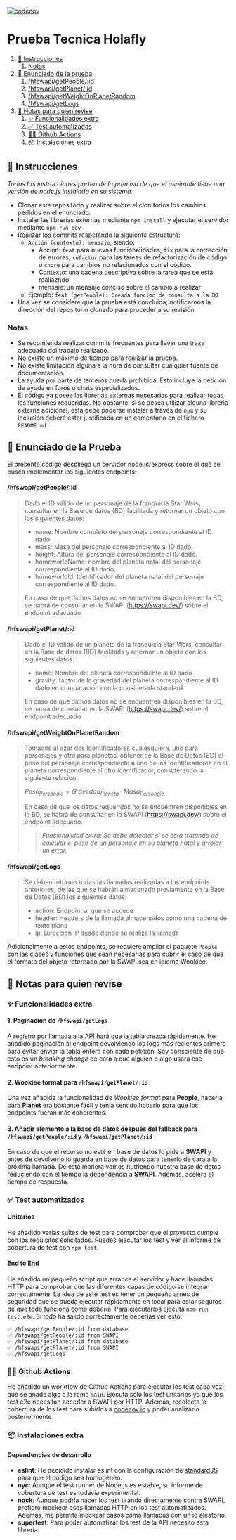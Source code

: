[![codecov](https://codecov.io/gh/ulisesantana/PruebaTecnica/graph/badge.svg?token=C5KVkQmyAF)](https://codecov.io/gh/ulisesantana/PruebaTecnica)

# Prueba Tecnica Holafly

1. [📄 Instrucciones](#-instrucciones)
   1. [Notas](#notas)
1. [📄 Enunciado de la prueba](#-enunciado-de-la-prueba)
   1. [/hfswapi/getPeople/:id](#hfswapigetpeopleid)
   1. [/hfswapi/getPlanet/:id](#hfswapigetplanetid)
   1. [/hfswapi/getWeightOnPlanetRandom](#hfswapigetweightonplanetrandom)
   1. [/hfswapi/getLogs](#hfswapigetlogs)
1. [📝 Notas para quien revise](#-notas-para-quien-revise)
   1. [✨ Funcionalidades extra](#-funcionalidades-extra)
   1. [✅ Test automatizados](#-test-automatizados)
   1. [👷‍♂️ Github Actions](#-github-actions)
   1. [📦 Instalaciones extra](#-instalaciones-extra)

## 📄 Instrucciones

_Todas las instrucciones parten de la premisa de que el aspirante tiene una versión de node.js instalada en su sistema._

- Clonar este repositorio y realizar sobre el clon todos los cambios pedidos en el enunciado.
- Instalar las librerias externas mediante `npm install` y ejecutar el servidor mediante `npm run dev`
- Realizar los commits respetando la siguiente estructura: 
    - `Acción (contexto): mensaje`, siendo: 
        - Accion: `feat` para nuevas funcionalidades, `fix` para la corrección de errores, `refactor` para las tareas de refactorización de código o `chore` para cambios no relacionados con el código.
        - Contexto: una cadena descriptiva sobre la tarea que se está realiazndo
        - mensaje: un mensaje conciso sobre el cambio a realizar
    - Ejemplo: `feat (getPeople): Creada funcion de consulta a la BD` 
- Una vez se considere que la prueba está concluida, notificarnos la dirección del repositorio clonado para proceder a su revisión

### Notas
- Se recomienda realizar commits frecuentes para llevar una traza adecuada del trabajo realizado.
- No existe un máximo de tiempo para realizar la prueba.
- No existe limitación alguna a la hora de consultar cualquier fuente de documentación.
- La ayuda por parte de terceros queda prohibida. Esto incluye la peticion de ayuda en foros o chats especializados.
- El código ya posee las librerias externas necesarias para realizar todas las funciones requeridas. No obstante, si se desea utilizar alguna libreria externa adicional, esta debe poderse instalar a través de `npm` y su inclusión deberá estar justificada en un comentario en el fichero `README.md`.


## 📄 Enunciado de la Prueba
El presente código despliega un servidor node.js/express sobre el que se busca implementar los siguientes endpoints:


#### /hfswapi/getPeople/:id

> Dado el ID válido de un personaje de la franquicia Star Wars, consultar en la Base de datos (BD) facilitada y retornar un objeto con los siguientes datos: 
> - name: Nombre completo del personaje correspondiente al ID dado. 
> - mass: Masa del personaje correspondiente al ID dado.
> - height: Altura del personaje correspondiente al ID dado.
> - homeworldName: nombre del planeta natal del personaje correspondiente al ID dado.
> - homeworldId: Identificador del planeta natal del personaje correspondiente al ID dado.
>
> En caso de que dichos datos no se encuentren disponibles en la BD, se habrá de consultar en la SWAPI (https://swapi.dev/) sobre el endpoint adecuado


#### /hfswapi/getPlanet/:id

> Dado el ID válido de un planeta de la franquicia Star Wars, consultar en la Base de datos (BD) facilitada y retornar un objeto con los siguientes datos:
> - name: Nombre del planeta correspondiente al ID dado
> - gravity: factor de la gravedad del planeta correspondiente al ID dado en comparación con la considerada standard
>
> En caso de que dichos datos no se encuentren disponibles en la BD, se habrá de consultar en la SWAPI (https://swapi.dev/) sobre el endpoint adecuado


#### /hfswapi/getWeightOnPlanetRandom

> Tomados al azar dos identificadores cualesquiera, uno para personajes y otro para planetas, obtener de la Base de Datos (BD) el peso del personaje correspondiente a uno de los identificadores en el planeta correspondiente al otro identificador, considerando la siguiente relacion: 
> 
> $Peso_{Personaje} = Gravedad_{Planeta} · Masa_{Personaje}$
> 
> En caso de que los datos requeridos no se encuentren disponibles en la BD, se habrá de consultar en la SWAPI (https://swapi.dev/) sobre el endpoint adecuado.
>
> > _Funcionalidad extra:_ 
> > _Se debe detectar si se está tratando de calcular el peso de un personaje en su planeta natal y arrojar un error._

#### /hfswapi/getLogs

> Se deben retornar todas las llamadas realizadas a los endpoints anteriores, de las que se habrán almacenado previamente en la Base de Datos (BD) los siguientes datos: 
> - action: Endpoint al que se accede
> - header: Headers de la llamada almacenados como una cadena de texto plana
> - ip: Dirección IP desde donde se realiza la llamada


Adicionalmente a estos endpoints, se requiere ampliar el paquete `People` con las clases y funciones que sean necesarias para cubrir el caso de que el formato del objeto retornado por la SWAPI sea en idioma Wookiee.

## 📝 Notas para quien revise
### ✨ Funcionalidades extra
#### 1. Paginación de `/hfswapi/getLogs`
A registro por llamada a la API hará que la tabla crezca rápidamente. He añadido paginación al endpoint devolviendo los logs más recientes primero para evitar enviar la tabla entera con cada petición. Soy consciente de que esto es un *breaking change* de cara a que alguien o algo usara ese endpoint anteriormente.

#### 2. Wookiee format para `/hfswapi/getPlanet/:id`
Una vez añadida la funcionalidad de *Wookiee format* para **People**, hacerla para **Planet** era bastante fácil y tenía sentido hacerlo para que los endpoints fueran más coherentes.

#### 3. Añadir elemento a la base de datos después del fallback para `/hfswapi/getPeople/:id` y `/hfswapi/getPlanet/:id`
En caso de que el recurso no esté en base de datos lo pide a **SWAPI** y antes de devolverlo lo guarda en base de datos para tenerlo de cara a la próxima llamada. De esta manera vamos nutriendo nuestra base de datos reduciendo con el tiempo la dependencia a **SWAPI**. Además, acelera el tiempo de respuesta.

### ✅ Test automatizados
#### Unitarios
He añadido varias suites de test para comprobar que el proyecto cumple con los requisitos solicitados. Puedes ejecutar los test y ver el informe de cobertura de test con `npm test`.

#### End to End
He añadido un pequeño script que arranca el servidor y hace llamadas HTTP para comprobar que las diferentes capas de código se integran correctamente. La idea de este test es tener un pequeño arnés de seguridad que se pueda ejecutar rápidamente en local para estar seguros de que todo funciona como debería. Para ejecutarlos ejecuta `npm run test:e2e`. Si todo ha salido correctamente deberías ver esto:
```shell
✅ /hfswapi/getPeople/:id from database
✅ /hfswapi/getPeople/:id from SWAPI
✅ /hfswapi/getPlanet/:id from database
✅ /hfswapi/getPlanet/:id from SWAPI
✅ /hfswapi/getLogs
```

### 👷‍♂️ Github Actions
He añadido un workflow de Github Actions para ejecutar los test cada vez que se añade algo a la rama `main`. Ejecuta sólo los test unitarios ya que los test e2e necesitan acceder a SWAPI por HTTP. Además, recolecta la cobertura de los test para subirlos a [codecov.io](https://app.codecov.io/gh/ulisesantana/PruebaTecnica) y poder analizarlo posteriormente.

### 📦 Instalaciones extra
#### Dependencias de desarrollo
- **eslint**: He decidido instalar eslint con la configuración de [standardJS](https://standardjs.com) para que el código sea homogéneo.
- **nyc**: Aunque el test runner de Node.js es estable, su informe de cobertura de test es todavía experimental.
- **nock**: Aunque podría hacer los test tirando directamente contra SWAPI, prefiero mockear esas llamadas HTTP en los test automatizados. Además, me permite mockear casos como llamadas con un id aleatorio.
- **supertest**: Para poder automatizar los test de la API necesito esta librería.
